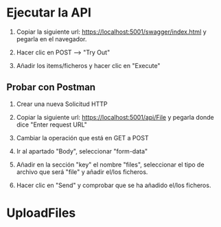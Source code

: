 # Ejecutar la API

1) Copiar la siguiente url: <https://localhost:5001/swagger/index.html> y pegarla en el navegador.

2) Hacer clic en POST --> "Try Out"

3) Añadir los items/ficheros  y hacer clic en "Execute"

## Probar con Postman

1) Crear una nueva Solicitud HTTP

2) Copiar la siguiente url: <https://localhost:5001/api/File> y pegarla donde dice "Enter request URL"

3) Cambiar la operación que está en GET a POST

4) Ir al apartado "Body", seleccionar "form-data"

5) Añadir en la sección "key" el nombre "files", seleccionar el tipo de archivo que será "file" y añadir el/los ficheros.

6) Hacer clic en "Send" y comprobar que se ha añadido el/los ficheros.
# UploadFiles
